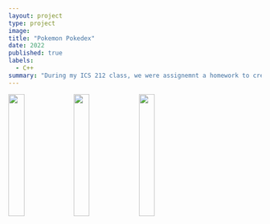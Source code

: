 ```yaml
---
layout: project
type: project
image:
title: "Pokemon Pokedex"
date: 2022
published: true
labels:
  - C++
summary: "During my ICS 212 class, we were assignemnt a homework to create a functional Pokemon Pokedex in C++."
---
```

<div class="text-center p-4">
  <img src= "https://assets.pokemon.com/assets/cms2/img/pokedex/full//390.png" width = 25%; height = 25%; >
  <img src= "https://assets.pokemon.com/assets/cms2/img/pokedex/full//393.png" width = 25%; height = 25%; >
  <img src= "https://assets.pokemon.com/assets/cms2/img/pokedex/full//387.png" width = 25%; height = 25%; >
</div>




```cpp

```
